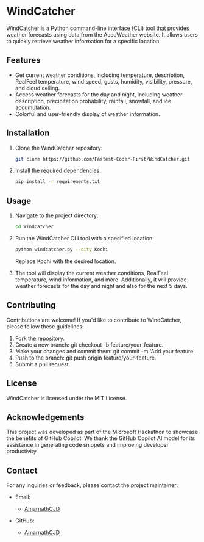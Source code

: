 # WindCatcher

WindCatcher is a Python command-line interface (CLI) tool that provides weather forecasts using data from the AccuWeather website. It allows users to quickly retrieve weather information for a specific location.

## Features

- Get current weather conditions, including temperature, description, RealFeel temperature, wind speed, gusts, humidity, visibility, pressure, and cloud ceiling.
- Access weather forecasts for the day and night, including weather description, precipitation probability, rainfall, snowfall, and ice accumulation.
- Colorful and user-friendly display of weather information.

## Installation

1. Clone the WindCatcher repository:

   ```bash
   git clone https://github.com/Fastest-Coder-First/WindCatcher.git
   ```

2. Install the required dependencies:

   ```bash
   pip install -r requirements.txt
   ```

## Usage

1. Navigate to the project directory:

   ```bash
   cd WindCatcher
   ```

2. Run the WindCatcher CLI tool with a specified location:

   ```bash
   python windcatcher.py --city Kochi
   ```

   Replace Kochi with the desired location.

3. The tool will display the current weather conditions, RealFeel temperature, wind information, and more. Additionally, it will provide weather forecasts for the day and night and also for the next 5 days.

## Contributing

Contributions are welcome! If you'd like to contribute to WindCatcher, please follow these guidelines:

1. Fork the repository.
2. Create a new branch: git checkout -b feature/your-feature.
3. Make your changes and commit them: git commit -m 'Add your feature'.
4. Push to the branch: git push origin feature/your-feature.
5. Submit a pull request.

## License

WindCatcher is licensed under the MIT License.

## Acknowledgements

This project was developed as part of the Microsoft Hackathon to showcase the benefits of GitHub Copilot. We thank the GitHub Copilot AI model for its assistance in generating code snippets and improving developer productivity.

## Contact

For any inquiries or feedback, please contact the project maintainer:

- Email:
    - [AmarnathCJD](mailto:roseloverx@proton.me)

- GitHub:
    - [AmarnathCJD](github.com/AmarnathCJD)